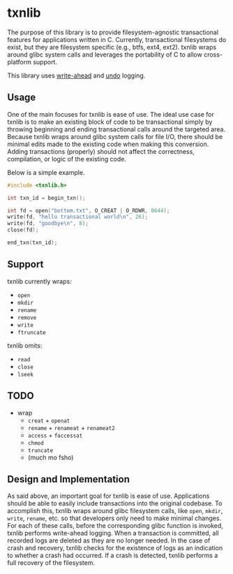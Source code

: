 # txnlib

The purpose of this library is to provide filesystem-agnostic transactional
features for applications written in C. Currently, transactional filesystems do
exist, but they are filesystem specific (e.g., btfs, ext4, ext2). txnlib
wraps around glibc system calls and leverages the portability of C to allow
cross-platform support.

This library uses
[write-ahead](http://work.tinou.com/2012/09/write-ahead-log.html) and
[undo](http://mlwiki.org/index.php/Undo_Logging) logging.

## Usage

One of the main focuses for txnlib is ease of use. The ideal use case for
txnlib is to make an existing block of code to be transactional simply by
throwing beginning and ending transactional calls around the targeted area.
Because txnlib wraps around glibc system calls for file I/O, there should be
minimal edits made to the existing code when making this conversion. Adding
transactions (properly) should not affect the correctness, compilation, or
logic of the existing code.

Below is a simple example.

```c
#include <txnlib.h>

int txn_id = begin_txn();

int fd = open("bottom.txt", O_CREAT | O_RDWR, 0644);
write(fd, "hello transactional world\n", 26);
write(fd, "goodbye\n", 8);
close(fd);

end_txn(txn_id);
```

## Support

txnlib currently wraps:

* `open`
* `mkdir`
* `rename`
* `remove`
* `write`
* `ftruncate`

txnlib omits:

* `read`
* `close`
* `lseek`

## TODO

* wrap
  * `creat` + `openat`
  * `rename` + `renameat` + `renameat2`
  * `access` + `faccessat`
  * `chmod`
  * `truncate`
  * (much mo fsho)

## Design and Implementation

As said above, an important goal for txnlib is ease of use. Applications should
be able to easily include transactions into the original codebase. To accomplish
this, txnlib wraps around glibc filesystem calls, like `open`, `mkdir`, `write`,
`rename`, etc. so that developers only need to make minimal changes. For each of
these calls, before the corresponding glibc function is invoked, txnlib performs
write-ahead logging. When a transaction is committed, all recorded logs are
deleted as they are no longer needed. In the case of crash and recovery, txnlib
checks for the existence of logs as an indication to whether a crash had
occurred. If a crash is detected, txnlib performs a full recovery of the
filesystem.
